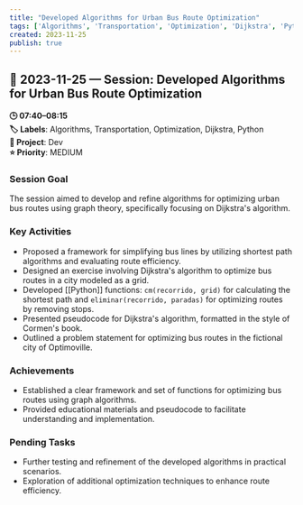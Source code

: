 ```yaml
---
title: "Developed Algorithms for Urban Bus Route Optimization"
tags: ['Algorithms', 'Transportation', 'Optimization', 'Dijkstra', 'Python']
created: 2023-11-25
publish: true
---
```


## 📅 2023-11-25 — Session: Developed Algorithms for Urban Bus Route Optimization

**🕒 07:40–08:15**  
**🏷️ Labels**: Algorithms, Transportation, Optimization, Dijkstra, Python  
**📂 Project**: Dev  
**⭐ Priority**: MEDIUM  


### Session Goal
The session aimed to develop and refine algorithms for optimizing urban bus routes using graph theory, specifically focusing on Dijkstra's algorithm.

### Key Activities
- Proposed a framework for simplifying bus lines by utilizing shortest path algorithms and evaluating route efficiency.
- Designed an exercise involving Dijkstra's algorithm to optimize bus routes in a city modeled as a grid.
- Developed [[Python]] functions: `cm(recorrido, grid)` for calculating the shortest path and `eliminar(recorrido, paradas)` for optimizing routes by removing stops.
- Presented pseudocode for Dijkstra's algorithm, formatted in the style of Cormen's book.
- Outlined a problem statement for optimizing bus routes in the fictional city of Optimoville.

### Achievements
- Established a clear framework and set of functions for optimizing bus routes using graph algorithms.
- Provided educational materials and pseudocode to facilitate understanding and implementation.

### Pending Tasks
- Further testing and refinement of the developed algorithms in practical scenarios.
- Exploration of additional optimization techniques to enhance route efficiency.
